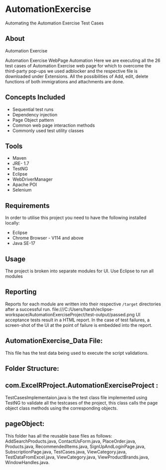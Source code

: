 # AutomationExercise
Automating the Automation Exercise Test Cases
## About
Automation Exercise

Automation Exercise WebPage Automation
Here we are executing all the 26 test cases of Automation Exercise web page for which to overcome the third-party pop-ups we used adblocker and the respective file is downloaded under Extensions. All the possibilities of Add, edit, delete functions of both immigrations and attachments are done.

## Concepts Included

* Sequential test runs
* Dependency injection
* Page Object pattern
* Common web page interaction methods
* Commonly used test utility classes

## Tools

* Maven
* JRE- 1.7
* TestNG
* Eclipse
* WebDriverManager
* Apache POI
* Selenium

## Requirements

In order to utilise this project you need to have the following installed locally:

* Eclipse
* Chrome Browser - V114 and above
* Java SE-17


## Usage

The project is broken into separate modules for UI.
Use Eclipse to run all modules

## Reporting

Reports for each module are written into their respective `/target` directories after a successful run.
file:///C:/Users/harsh/eclipse-workspace/AutomationExerciseProject/test-output/passed.png
UI acceptance tests result in a HTML report.
In the case of test failures, a screen-shot of the UI at the point of failure is embedded into the report.

## AutomationExercise_Data File: 
This file has the test data being used to execute the script validations.

## Folder Structure: 
## com.ExcelRProject.AutomationExerciseProject : 
TestCasesImplementaion.java is the test class file implemented using TestNG to validate all the testcases of the project, this class calls the page object class methods using the corresponding objects.
## pageObject: 
This folder has all the reusable base files as follows: 
AddSearchProducts.java, ContactUsForm.java, PlaceOrder.java, Products.java, RecommendedItems.java, SignUpAndLoginPage.java, SubscriptionPage.java, TestCases.java, ViewCategory.java, TestDataFromExcel.java, ViewCategory.java, ViewProductBrands.java, WindowHandles.java.

